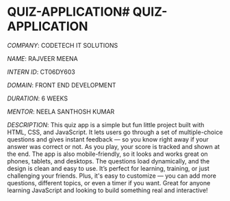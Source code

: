 # QUIZ-APPLICATION# QUIZ-APPLICATION

*COMPANY*: CODETECH IT SOLUTIONS

*NAME*: RAJVEER MEENA

*INTERN ID*: CT06DY603

*DOMAIN*: FRONT END DEVELOPMENT

*DURATION*: 6 WEEKS

*MENTOR*: NEELA SANTHOSH KUMAR

*DESCRIPTION*:
This quiz app is a simple but fun little project built with HTML, CSS, and JavaScript. It lets users go through a set of multiple-choice questions and gives instant feedback — so you know right away if your answer was correct or not. As you play, your score is tracked and shown at the end. The app is also mobile-friendly, so it looks and works great on phones, tablets, and desktops. The questions load dynamically, and the design is clean and easy to use. It’s perfect for learning, training, or just challenging your friends. Plus, it's easy to customize — you can add more questions, different topics, or even a timer if you want. Great for anyone learning JavaScript and looking to build something real and interactive!

